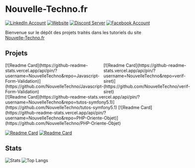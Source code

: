 # Nouvelle-Techno.fr

[![LinkedIn Account](https://img.shields.io/badge/LinkedIn-0e76a8?style=for-the-badge&logo=linkedin)](https://www.linkedin.com/company/nouvelle-techno-fr)
[![Website](https://img.shields.io/badge/Website-011F35?style=for-the-badge)](https://nouvelle-techno.fr)
[![Discord Server](https://img.shields.io/discord/642353810223923220?logo=discord&logoColor=fff&style=for-the-badge&label=Discord)](https://discord.gg/azQ9sbD)
[![Facebook Account](https://img.shields.io/badge/Facebook-1877F2?style=for-the-badge&logo=facebook&logoColor=fff)](https://www.facebook.com/nouvelletechnofr/)


Bienvenue sur le dépôt des projets traités dans les tutoriels du site  [Nouvelle-Techno.fr](https://nouvelle-techno.fr)

## Projets
<div style="display:grid; grid-template-columns: 1fr 1fr;">
  <div>
       [![Readme Card](https://github-readme-stats.vercel.app/api/pin/?username=NouvelleTechno&repo=Javascript-Form-Validation)](https://github.com/NouvelleTechno/Javascript-Form-Validation)
 </div>
  <div>
[![Readme Card](https://github-readme-stats.vercel.app/api/pin/?username=NouvelleTechno&repo=verif-siret)](https://github.com/NouvelleTechno/verif-siret)
  </div>
</div>
[![Readme Card](https://github-readme-stats.vercel.app/api/pin/?username=NouvelleTechno&repo=tutos-symfony5.1)](https://github.com/NouvelleTechno/tutos-symfony5.1)
[![Readme Card](https://github-readme-stats.vercel.app/api/pin/?username=NouvelleTechno&repo=PHP-Oriente-Objet)](https://github.com/NouvelleTechno/PHP-Oriente-Objet)

[![Readme Card](https://github-readme-stats.vercel.app/api/pin/?username=NouvelleTechno&repo=Symfony-Messagerie-Privee)](https://github.com/NouvelleTechno/Symfony-Messagerie-Privee)
[![Readme Card](https://github-readme-stats.vercel.app/api/pin/?username=NouvelleTechno&repo=Calculatrice-HTML-CSS-JS)](https://github.com/NouvelleTechno/Calculatrice-HTML-CSS-JS)

## Stats

![Stats](https://github-readme-stats.vercel.app/api?username=NouvelleTechno&count_private=true&show_icons=true)
![Top Langs](https://github-readme-stats.vercel.app/api/top-langs/?username=NouvelleTechno&layout=compact)

